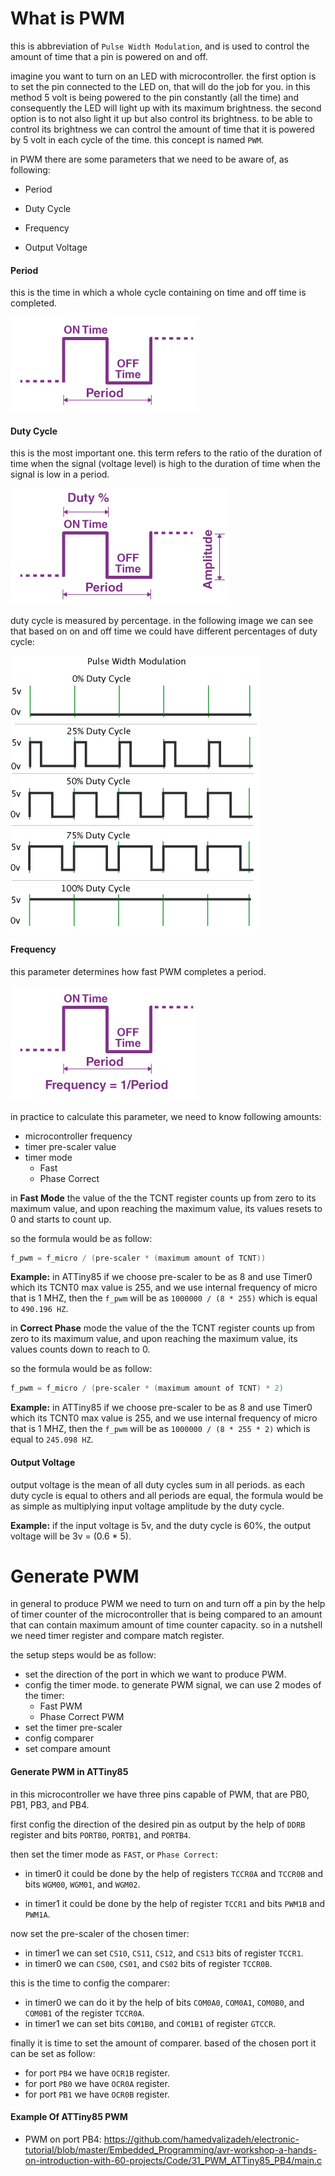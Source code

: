 # What is PWM

this is abbreviation of `Pulse Width Modulation`, and is used to control the amount of time that a pin is powered on and off.

imagine you want to turn on an LED with microcontroller. the first option is to set the pin connected to the LED on, that will do the job for you. in this method 5 volt is being powered to the pin constantly (all the time) and consequently the LED will light up with its maximum brightness. the second option is to not also light it up but also control its brightness. to be able to control its brightness we can control the amount of time that it is powered by 5 volt in each cycle of the time. this concept is named `PWM`.

in PWM there are some parameters that we need to be aware of, as following:

- Period

- Duty Cycle
- Frequency
- Output Voltage



#### Period

this is the time in which a whole cycle containing on time and off time is completed.

![](pwm-period.png)



#### Duty Cycle

this is the most important one. this term refers to the ratio of the duration of time when the signal (voltage level) is high to the duration of time when the signal is low in a period.

![](pwm-duty.png)



duty cycle is measured by percentage. in the following image we can see that based on on and off time we could have different percentages of duty cycle:

![](pwm-duty-cycle.png)



#### Frequency

this parameter determines how fast PWM completes a period.

![](pwm-frequency.png)

in practice to calculate this parameter, we need to know following amounts:

- microcontroller frequency
- timer pre-scaler value
- timer mode
  - Fast
  - Phase Correct



in **Fast Mode** the value of the the TCNT register counts up from zero to its maximum value, and upon reaching the maximum value, its values resets to 0 and starts to count up.

so the formula would be as follow:

```powershell
f_pwm = f_micro / (pre-scaler * (maximum amount of TCNT))
```

**Example:** in ATTiny85 if we choose pre-scaler to be as 8 and use Timer0 which its TCNT0 max value is 255, and we use internal frequency of micro that is 1 MHZ, then the `f_pwm` will be as `1000000 / (8 * 255)` which is equal to `490.196 HZ`.



in **Correct Phase** mode the value of the the TCNT register counts up from zero to its maximum value, and upon reaching the maximum value, its values counts down to reach to 0.

so the formula would be as follow:

```powershell
f_pwm = f_micro / (pre-scaler * (maximum amount of TCNT) * 2)
```

**Example:** in ATTiny85 if we choose pre-scaler to be as 8 and use Timer0 which its TCNT0 max value is 255, and we use internal frequency of micro that is 1 MHZ, then the `f_pwm` will be as `1000000 / (8 * 255 * 2)` which is equal to `245.098 HZ`.



#### Output Voltage

output voltage is the mean of all duty cycles sum in all periods. as each duty cycle is equal to others and all periods are equal, the formula would be as simple as multiplying input voltage amplitude by the duty cycle.

**Example:** if the input voltage is 5v, and the duty cycle is 60%, the output voltage will be 3v = (0.6 * 5).



# Generate PWM

in general to produce PWM we need to turn on and turn off a pin by the help of timer counter of the microcontroller that is  being compared to an amount that can contain maximum amount of time counter capacity. so in a nutshell we need timer register and compare match register.

the setup steps would be as follow:

- set the direction of the port in which we want to produce PWM.
- config the timer mode. to generate PWM signal, we can use 2 modes of the timer:
  - Fast PWM
  - Phase Correct PWM
- set the timer pre-scaler
- config comparer
- set compare amount



#### Generate PWM in ATTiny85

in this microcontroller we have three pins capable of PWM, that are PB0, PB1, PB3, and PB4.

first config the direction of the desired pin as output by the help of `DDRB` register and bits `PORTB0`, `PORTB1`, and `PORTB4`.



then set the timer mode as `FAST`, or `Phase Correct`:

- in timer0 it could be done by the help of registers `TCCR0A` and `TCCR0B` and bits `WGM00`, `WGM01`, and `WGM02`.

- in timer1 it could be done by the help of register `TCCR1` and bits `PWM1B` and `PWM1A`.



now set the pre-scaler of the chosen timer:

- in timer1 we can set `CS10`, `CS11`, `CS12`, and `CS13` bits of register `TCCR1`.
- in timer0 we can `CS00`, `CS01`, and `CS02` bits of register `TCCR0B`.



this is the time to config the comparer:

- in timer0 we can do it by the help of bits `COM0A0`, `COM0A1`, `COM0B0`, and `COM0B1` of the register `TCCR0A`.
- in timer1 we can set bits `COM1B0`, and `COM1B1` of register `GTCCR`.



finally it is time to set the amount of comparer. based of the chosen port it can be set as follow:

- for port `PB4` we have `OCR1B` register.
- for port `PB0` we have `OCR0A` register.
- for port `PB1` we have `OCR0B` register.



#### Example Of ATTiny85 PWM

- PWM on port PB4: https://github.com/hamedvalizadeh/electronic-tutorial/blob/master/Embedded_Programming/avr-workshop-a-hands-on-introduction-with-60-projects/Code/31_PWM_ATTiny85_PB4/main.c





